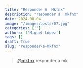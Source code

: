 ```yaml
---
title: "Responder A  Mkfnx"
description: "responder a  mkfnx"
date: 2024-08-04
image: "/images/posts/07.jpg"
categories: ['']
authors: ['Miguel López']
tags: []
draft: True
slug: "responder-a-mkfnx"
---
```


<blockquote class="tiktok-embed" cite="{https://www.tiktok.com/@mkfnx/video/7050237906903977221}" data-video-id="7050237906903977221" style="max-width: 605px;min-width: 325px;" > <section> <a target="_blank" title="@mkfnx" href="https://www.tiktok.com/@mkfnx?refer=embed">@mkfnx</a> responder a  mk </section>  </blockquote> <script async src="https://www.tiktok.com/embed.js"></script>

<ERROR PARSING>
